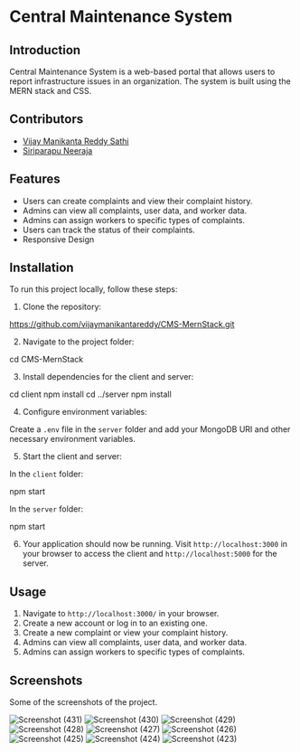 # Central Maintenance System

## Introduction

Central Maintenance System is a web-based portal that allows users to report infrastructure issues in an organization. The system is built using the MERN stack and CSS.

## Contributors

- [Vijay Manikanta Reddy Sathi](https://github.com/vijaymanikantareddy)
- [Siriparapu Neeraja](https://github.com/neerajasiraparapu)


## Features

- Users can create complaints and view their complaint history.
- Admins can view all complaints, user data, and worker data.
- Admins can assign workers to specific types of complaints.
- Users can track the status of their complaints.
- Responsive Design


## Installation

To run this project locally, follow these steps:

1. Clone the repository:

https://github.com/vijaymanikantareddy/CMS-MernStack.git

2. Navigate to the project folder:

cd CMS-MernStack

3. Install dependencies for the client and server:

cd client
npm install
cd ../server
npm install

4. Configure environment variables:

Create a `.env` file in the `server` folder and add your MongoDB URI and other necessary environment variables.

5. Start the client and server:

In the `client` folder:

npm start

In the `server` folder:

npm start

6. Your application should now be running. Visit `http://localhost:3000` in your browser to access the client and `http://localhost:5000` for the server.

## Usage

1. Navigate to `http://localhost:3000/` in your browser.
2. Create a new account or log in to an existing one.
3. Create a new complaint or view your complaint history.
4. Admins can view all complaints, user data, and worker data.
5. Admins can assign workers to specific types of complaints.


## Screenshots
Some of the screenshots of the project.

![Screenshot (431)](https://github.com/vijaymanikantareddy/CMS-MernStack/assets/83952736/2f79b6eb-cb7c-44e5-8943-adbf87a6d03d)
![Screenshot (430)](https://github.com/vijaymanikantareddy/CMS-MernStack/assets/83952736/0b63bf74-8bc9-41b0-88d8-3c2f4eb9b88e)
![Screenshot (429)](https://github.com/vijaymanikantareddy/CMS-MernStack/assets/83952736/7b8cd2c5-b8c9-45d9-a652-4d92093b1686)
![Screenshot (428)](https://github.com/vijaymanikantareddy/CMS-MernStack/assets/83952736/41974dee-ac55-496f-a1cc-7ec5fb7c6fca)
![Screenshot (427)](https://github.com/vijaymanikantareddy/CMS-MernStack/assets/83952736/c24c13a3-58e8-459e-b3c4-7d044717acd5)
![Screenshot (426)](https://github.com/vijaymanikantareddy/CMS-MernStack/assets/83952736/3d25b13d-a638-456f-84a4-27abe3c984a6)
![Screenshot (425)](https://github.com/vijaymanikantareddy/CMS-MernStack/assets/83952736/021bb7a0-d679-4fc4-8421-1ef37628f4ce)
![Screenshot (424)](https://github.com/vijaymanikantareddy/CMS-MernStack/assets/83952736/7241834a-176f-4981-a8ea-66eb0e4e0100)
![Screenshot (423)](https://github.com/vijaymanikantareddy/CMS-MernStack/assets/83952736/b4223a73-eb2e-4006-891e-09e3bcaa244b)
